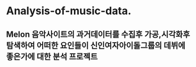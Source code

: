# Analysis-of-music-data.

## Melon 음악사이트의 과거데이터를 수집후 가공,시각화후 탐색하여 어떠한 요인들이 신인여자아이돌그룹의 데뷔에 좋은가에 대한 분석 프로젝트

